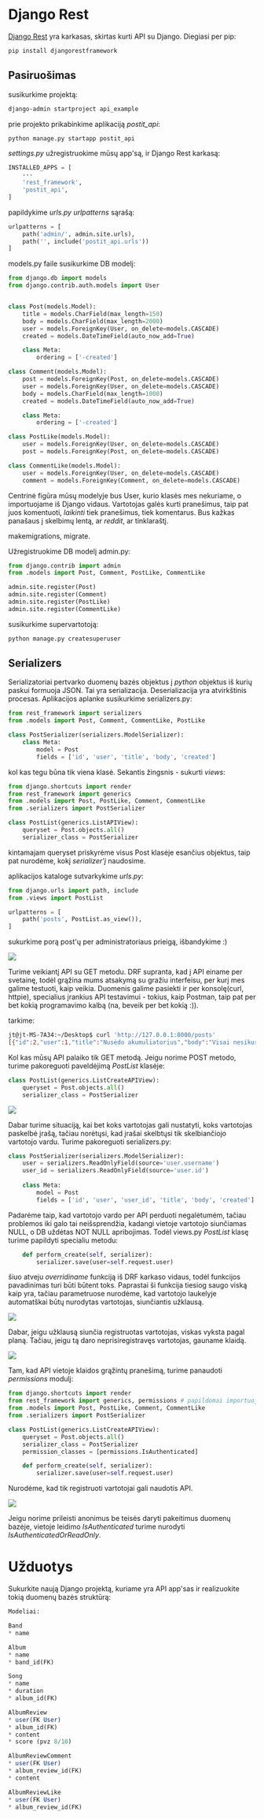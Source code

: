 # Django Rest

[Django Rest](https://www.django-rest-framework.org/) yra karkasas, skirtas kurti API su Django. Diegiasi per pip:

```bash
pip install djangorestframework
```

## Pasiruošimas

susikurkime projektą:

```bash
django-admin startproject api_example
```

prie projekto prikabinkime aplikaciją *postit_api*:

```bash
python manage.py startapp postit_api
```

*settings.py* užregistruokime mūsų app'są, ir Django Rest karkasą:

```python
INSTALLED_APPS = [
    ···
    'rest_framework',
    'postit_api',
]
```

papildykime *urls.py urlpatterns* sąrašą:

```python
urlpatterns = [
    path('admin/', admin.site.urls),
    path('', include('postit_api.urls'))
]
```

models.py faile susikurkime DB modelį:

```python
from django.db import models
from django.contrib.auth.models import User


class Post(models.Model):
    title = models.CharField(max_length=150)
    body = models.CharField(max_length=2000)
    user = models.ForeignKey(User, on_delete=models.CASCADE)
    created = models.DateTimeField(auto_now_add=True)

    class Meta:
        ordering = ['-created']

class Comment(models.Model):
    post = models.ForeignKey(Post, on_delete=models.CASCADE)
    user = models.ForeignKey(User, on_delete=models.CASCADE)
    body = models.CharField(max_length=1000)
    created = models.DateTimeField(auto_now_add=True)

    class Meta:
        ordering = ['-created']

class PostLike(models.Model):
    user = models.ForeignKey(User, on_delete=models.CASCADE)
    post = models.ForeignKey(Post, on_delete=models.CASCADE)

class CommentLike(models.Model):
    user = models.ForeignKey(User, on_delete=models.CASCADE)
    comment = models.ForeignKey(Comment, on_delete=models.CASCADE)
```

Centrinė figūra mūsų modelyje bus User, kurio klasės mes nekuriame, o importuojame iš Django vidaus. Vartotojas galės kurti pranešimus, taip pat juos komentuoti, *laikinti* tiek pranešimus, tiek komentarus. Bus kažkas panašaus į skelbimų lentą, ar *reddit*, ar tinklaraštį.

makemigrations, migrate.

Užregistruokime DB modelį admin.py:

```python
from django.contrib import admin
from .models import Post, Comment, PostLike, CommentLike

admin.site.register(Post)
admin.site.register(Comment)
admin.site.register(PostLike)
admin.site.register(CommentLike)
```

susikurkime supervartotoją:

```bash
python manage.py createsuperuser
```

## Serializers

Serializatoriai pertvarko duomenų bazės objektus į *python* objektus iš kurių paskui formuoja JSON. Tai yra serializacija. Deserializacija yra atvirkštinis procesas. Aplikacijos aplanke susikurkime serializers.py:

```python
from rest_framework import serializers
from .models import Post, Comment, CommentLike, PostLike

class PostSerializer(serializers.ModelSerializer):
    class Meta:
        model = Post
        fields = ['id', 'user', 'title', 'body', 'created']
```

kol kas tegu būna tik viena klasė. Sekantis žingsnis - sukurti *views*:

```python
from django.shortcuts import render
from rest_framework import generics
from .models import Post, PostLike, Comment, CommentLike
from .serializers import PostSerializer

class PostList(generics.ListAPIView):
    queryset = Post.objects.all()
    serializer_class = PostSerializer
```

kintamajam queryset priskyrėme visus Post klasėje esančius objektus, taip pat nurodėme, kokį *serializer'į* naudosime.

aplikacijos kataloge sutvarkykime *urls.py*:

```python
from django.urls import path, include
from .views import PostList

urlpatterns = [
    path('posts', PostList.as_view()),
]
```

sukurkime porą post'ų per administratoriaus prieigą, išbandykime :)

![](pirmas_bandymas.png)

Turime veikiantį API su GET metodu. DRF supranta, kad į API einame per svetainę, todėl grąžina mums atsakymą su gražiu interfeisu, per kurį mes galime testuoti, kaip veikia. Duomenis galime pasiekti ir per konsolę(curl, httpie), specialius įrankius API testavimui - tokius, kaip Postman, taip pat per bet kokią programavimo kalbą (na, beveik per bet kokią :)).

tarkime:

```bash
jt@jt-MS-7A34:~/Desktop$ curl 'http://127.0.0.1:8000/posts'
[{"id":2,"user":1,"title":"Nusėdo akumuliatorius","body":"Visai nesikuria mašina, baisu.","created":"2021-02-14T08:49:01.614041Z"},{"id":1,"user":1,"title":"Tirpsta sniegas","body":"Čia kažkoks tekstas apie pavasarį galbūt.","created":"2021-02-14T08:48:25.892676Z"}]
```

Kol kas mūsų API palaiko tik GET metodą. Jeigu norime POST metodo, turime pakoreguoti paveldėjimą *PostList* klasėje:

```python
class PostList(generics.ListCreateAPIView):
    queryset = Post.objects.all()
    serializer_class = PostSerializer
```
![](post.png)

Dabar turime situaciją, kai bet koks vartotojas gali nustatyti, koks vartotojas paskelbė įrašą, tačiau norėtųsi, kad įrašai skelbtųsi tik skelbiančiojo vartotojo vardu. Turime pakoreguoti serializers.py:

```python
class PostSerializer(serializers.ModelSerializer):
    user = serializers.ReadOnlyField(source='user.username')
    user_id = serializers.ReadOnlyField(source='user.id')
    
    class Meta:
        model = Post
        fields = ['id', 'user', 'user_id', 'title', 'body', 'created']
```

Padarėme taip, kad vartotojo vardo per API perduoti negalėtumėm, tačiau problemos iki galo tai neišsprendžia, kadangi vietoje vartotojo siunčiamas NULL, o DB uždėtas NOT NULL apribojimas. Todėl views.py *PostList* klasę turime papildyti specialiu metodu:

```python
    def perform_create(self, serializer):
        serializer.save(user=self.request.user)
```

šiuo atveju *overridiname* funkciją iš DRF karkaso vidaus, todėl funkcijos pavadinimas turi būti būtent toks. Paprastai ši funkcija tiesiog saugo viską kaip yra, tačiau parametruose nurodėme, kad vartotojo laukelyje automatškai būtų nurodytas vartotojas, siunčiantis užklausą.

![](katinas.png)


Dabar, jeigu užklausą siunčia registruotas vartotojas, viskas vyksta pagal planą. Tačiau, jeigu tą daro neprisiregistravęs vartotojas, gauname klaidą. 

![](error.png)

Tam, kad API vietoje klaidos grąžintų pranešimą, turime panaudoti *permissions* modulį:

```python
from django.shortcuts import render
from rest_framework import generics, permissions # papildomai importuojame permissions!
from .models import Post, PostLike, Comment, CommentLike
from .serializers import PostSerializer

class PostList(generics.ListCreateAPIView):
    queryset = Post.objects.all()
    serializer_class = PostSerializer
    permission_classes = [permissions.IsAuthenticated]

    def perform_create(self, serializer):
        serializer.save(user=self.request.user)
```

Nurodėme, kad tik registruoti vartotojai gali naudotis API. 

![](permissions.png)

Jeigu norime prileisti anonimus be teisės daryti pakeitimus duomenų bazėje, vietoje 
leidimo *IsAuthenticated* turime nurodyti *IsAuthenticatedOrReadOnly*.

# Užduotys
Sukurkite naują Django projektą, kuriame yra API app'sas ir realizuokite tokią duomenų bazės struktūrą: 
```sql
Modeliai:

Band
* name

Album
* name
* band_id(FK)

Song
* name
* duration
* album_id(FK)

AlbumReview
* user(FK User)
* album_id(FK)
* content
* score (pvz 8/10)

AlbumReviewComment
* user(FK User)
* album_review_id(FK)
* content

AlbumReviewLike
* user(FK User)
* album_review_id(FK)
```
